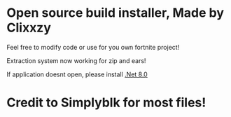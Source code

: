 # Open source build installer, Made by Clixxzy

Feel free to modify code or use for you own fortnite project!


Extraction system now working for zip and ears!


If application doesnt open, please install  [.Net 8.0](https://download.visualstudio.microsoft.com/download/pr/22b629a6-bebf-43ae-87bc-1defe58d1760/20b9fa386a584c1c2fcc0bf21a80da45/dotnet-sdk-8.0.402-win-x64.exe)



# Credit to Simplyblk for most files!

